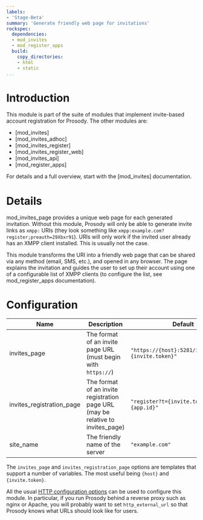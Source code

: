 ```yaml
---
labels:
- 'Stage-Beta'
summary: 'Generate friendly web page for invitations'
rockspec:
  dependencies:
  - mod_invites
  - mod_register_apps
  build:
    copy_directories:
    - html
    - static
...
```


Introduction
============

This module is part of the suite of modules that implement invite-based
account registration for Prosody. The other modules are:

- [mod_invites]
- [mod_invites_adhoc]
- [mod_invites_register]
- [mod_invites_register_web]
- [mod_invites_api]
- [mod_register_apps]

For details and a full overview, start with the [mod_invites] documentation.

Details
=======

mod_invites_page provides a unique web page for each generated invitation.
Without this module, Prosody will only be able to generate invite links as
`xmpp:` URIs (they look something like `xmpp:example.com?register;preauth=29Xbxr91`).
URIs will only work if the invited user already has an XMPP client installed.
This is usually not the case.

This module transforms the URI into a friendly web page that can be shared
via any method (email, SMS, etc.), and opened in any browser. The page explains
the invitation and guides the user to set up their account using one of a
configurable list of XMPP clients (to configure the list, see mod_register_apps
documentation).

Configuration
=============

| Name                      | Description                                                                    | Default                                                    |
|---------------------------|--------------------------------------------------------------------------------|------------------------------------------------------------|
| invites_page              | The format of an invite page URL (must begin with `https://`)                  | `"https://{host}:5281/invites_page?{invite.token}"`        |
| invites_registration_page | The format of an invite registration page URL (may be relative to invites_page)| `"register?t={invite.token}&c={app.id}"`                   |
| site_name                 | The friendly name of the server                                                | `"example.com"`                                            |

The `invites_page` and `invites_registration_page` options are templates
that support a number of variables. The most useful being `{host}` and
`{invite.token}`.

All the usual [HTTP configuration options](https://prosody.im/doc/http)
can be used to configure this module. In particular, if you run Prosody
behind a reverse proxy such as nginx or Apache, you will probably want
to set `http_external_url` so that Prosody knows what URLs should look
like for users.
